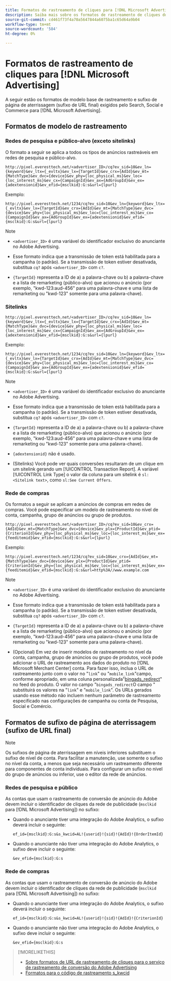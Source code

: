 ```yaml
---
title: Formatos de rastreamento de cliques para [!DNL Microsoft Advertising]
description: Saiba mais sobre os formatos de rastreamento de cliques do [!DNL Microsoft Advertising] contas.
source-git-commit: cd461f73f4a70a5647844a6075ba1c65d64a9b04
workflow-type: tm+mt
source-wordcount: '584'
ht-degree: 0%

---
```


# Formatos de rastreamento de cliques para [!DNL Microsoft Advertising]

A seguir estão os formatos de modelo base de rastreamento e sufixo de página de aterrissagem (sufixo de URL final) exigidos pelo Search, Social e Commerce para [!DNL Microsoft Advertising].

## Formatos de modelo de rastreamento

### Redes de pesquisa e público-alvo (exceto sitelinks)

O formato a seguir se aplica a todos os tipos de anúncios rastreáveis em redes de pesquisa e público-alvo.

`http://pixel.everesttech.net/<advertiser_ID>/cq?ev_sid=10&ev_ln={keyword}&ev_ltx={_evltx}&ev_lx={TargetId}&ev_crx={AdId}&ev_mt={MatchType}&ev_dvc={device}&ev_phy={loc_physical_ms}&ev_loc={loc_interest_ms}&ev_cx={CampaignId}&ev_ax={AdGroupId}&ev_ex={adextensionid}&ev_efid={msclkid}:G:s&url={lpurl}`

Exemplo:

`http://pixel.everesttech.net/1234/cq?ev_sid=10&ev_ln={keyword}&ev_ltx={_evltx}&ev_lx={TargetId}&ev_crx={AdId}&ev_mt={MatchType}&ev_dvc={device}&ev_phy={loc_physical_ms}&ev_loc={loc_interest_ms}&ev_cx={CampaignId}&ev_ax={AdGroupId}&ev_ex={adextensionid}&ev_efid={msclkid}:G:s&url={lpurl}`

>[!NOTE]
>
>* `<advertiser_ID>` é uma variável do identificador exclusivo do anunciante no Adobe Advertising.
>
>* Esse formato indica que a transmissão de token está habilitada para a campanha (o padrão). Se a transmissão de token estiver desativada, substitua `cq?` após `<advertiser_ID>` com `c?`.
>
>* `{TargetId}` representa a ID de a) a palavra-chave ou b) a palavra-chave e a lista de remarketing (público-alvo) que acionou o anúncio (por exemplo, &quot;kwd-123:aud-456&quot; para uma palavra-chave e uma lista de remarketing ou &quot;kwd-123&quot; somente para uma palavra-chave).


### Sitelinks

`http://pixel.everesttech.net/<advertiser_ID>/cq?ev_sid=10&ev_ln={keyword}&ev_ltx={_evltx}&ev_lx={TargetId}&ev_crx={AdId}&ev_mt={MatchType}&ev_dvc={device}&ev_phy={loc_physical_ms}&ev_loc={loc_interest_ms}&ev_cx={CampaignId}&ev_ax={AdGroupId}&ev_ex={adextensionid}&ev_efid={msclkid}:G:s&url={lpurl}`

Exemplo:

`http://pixel.everesttech.net/1234/cq?ev_sid=10&ev_ln={keyword}&ev_ltx={_evltx}&ev_lx={TargetId}&ev_crx={AdId}&ev_mt={MatchType}&ev_dvc={device}&ev_phy={loc_physical_ms}&ev_loc={loc_interest_ms}&ev_cx={CampaignId}&ev_ax={AdGroupId}&ev_ex={adextensionid}&ev_efid={msclkid}:G:s&url={lpurl}`

>[!NOTE]
>
>* `<advertiser_ID>` é uma variável do identificador exclusivo do anunciante no Adobe Advertising.
>
>* Esse formato indica que a transmissão de token está habilitada para a campanha (o padrão). Se a transmissão de token estiver desativada, substitua `cq?` após `<advertiser_ID>` com `c?`.
>
>* `{TargetId}` representa a ID de a) a palavra-chave ou b) a palavra-chave e a lista de remarketing (público-alvo) que acionou o anúncio (por exemplo, &quot;kwd-123:aud-456&quot; para uma palavra-chave e uma lista de remarketing ou &quot;kwd-123&quot; somente para uma palavra-chave).
>
>* `{adextensionid}` não é usado.
>
>* (Sitelinks) Você pode ver quais conversões resultaram de um clique em um sitelink gerando um [!UICONTROL Transaction Report]. A variável [!UICONTROL Link Type] o valor da coluna para um sitelink é `sl:<Sitelink text>`, como `sl:See Current Offers`.


### Rede de compras

Os formatos a seguir se aplicam a anúncios de compras em redes de compras. Você pode especificar um modelo de rastreamento no nível de conta, campanha, grupo de anúncios ou grupo de produtos.

`http://pixel.everesttech.net/<advertiser_ID>/cq?ev_sid=10&ev_crx={AdId}&ev_mt={MatchType}&ev_dvc={device}&ev_plx={ProductId}&ev_ptid={CriterionId}&ev_phy={loc_physical_ms}&ev_loc={loc_interest_ms}&ev_ex={feeditemid}&ev_efid={msclkid}:G:s&url={lpurl}`

Exemplo:

`http://pixel.everesttech.net/1234/cq?ev_sid=10&ev_crx={AdId}&ev_mt={MatchType}&ev_dvc={device}&ev_plx={ProductId}&ev_ptid={CriterionId}&ev_phy={loc_physical_ms}&ev_loc={loc_interest_ms}&ev_ex={feeditemid}&ev_efid={msclkid}:G:s&url=http%3A//www.example.com`

>[!NOTE]
>
>* `<advertiser_ID>` é uma variável do identificador exclusivo do anunciante no Adobe Advertising.
>
>* Esse formato indica que a transmissão de token está habilitada para a campanha (o padrão). Se a transmissão de token estiver desativada, substitua `cq?` após `<advertiser_ID>` com `c?`.
>
>* `{TargetId}` representa a ID de a) a palavra-chave ou b) a palavra-chave e a lista de remarketing (público-alvo) que acionou o anúncio (por exemplo, &quot;kwd-123:aud-456&quot; para uma palavra-chave e uma lista de remarketing ou &quot;kwd-123&quot; somente para uma palavra-chave).
>
>* (Opcional) Em vez de inserir modelos de rastreamento no nível da conta, campanha, grupo de anúncios ou grupo de produtos, você pode adicionar o URL de rastreamento aos dados do produto no [!DNL Microsoft Merchant Center] conta. Para fazer isso, inclua o URL de rastreamento junto com o valor no &quot;`link`&quot; ou &quot;`mobile_link`&quot;campo, conforme apropriado, em uma coluna personalizada&quot;[bingads_redirect](https://help.bingads.microsoft.com/#apex/3/en/51084/0)&quot; no feed do produto. O valor no campo &quot;`bingads_redirect`O campo &quot; substituirá os valores na &quot;`link`&quot; e &quot;`mobile_link`&quot;. Os URLs gerados usando esse método não incluem nenhum parâmetro de rastreamento especificado nas configurações de campanha ou conta de Pesquisa, Social e Comércio.


## Formatos de sufixo de página de aterrissagem (sufixo de URL final)

>[!NOTE]
>
>Os sufixos de página de aterrissagem em níveis inferiores substituem o sufixo de nível de conta. Para facilitar a manutenção, use somente o sufixo no nível da conta, a menos que seja necessário um rastreamento diferente para componentes de conta individuais. Para configurar um sufixo no nível do grupo de anúncios ou inferior, use o editor da rede de anúncios.

### Redes de pesquisa e público

As contas que usam o rastreamento de conversão de anúncio do Adobe devem incluir o identificador de cliques da rede de publicidade (`msclkid` para [!DNL Microsoft Advertising]) no sufixo:

* Quando o anunciante tiver uma integração do Adobe Analytics, o sufixo deverá incluir o seguinte:

   `ef_id={msclkid}:G:s&s_kwcid=AL!{userid}!{sid}!{AdId}!{OrderItemId}`

* Quando o anunciante não tiver uma integração do Adobe Analytics, o sufixo deve incluir o seguinte:

   `&ev_efid={msclkid}:G:s`

### Rede de compras

As contas que usam o rastreamento de conversão de anúncio do Adobe devem incluir o identificador de cliques da rede de publicidade (`msclkid` para [!DNL Microsoft Advertising]) no sufixo:

* Quando o anunciante tiver uma integração do Adobe Analytics, o sufixo deverá incluir o seguinte:

   `ef_id={msclkid}:G:s&s_kwcid=AL!{userid}!{sid}!{AdId}!{CriterionId}`

* Quando o anunciante não tiver uma integração do Adobe Analytics, o sufixo deve incluir o seguinte:

   `&ev_efid={msclkid}:G:s`

>[!MORELIKETHIS]
>
>* [Sobre formatos de URL de rastreamento de cliques para o serviço de rastreamento de conversão do Adobe Advertising](formats-click-tracking-about.md)
>* [Formatos para o código de rastreamento s\_kwcid](skwcid-tracking-parameter.md)

